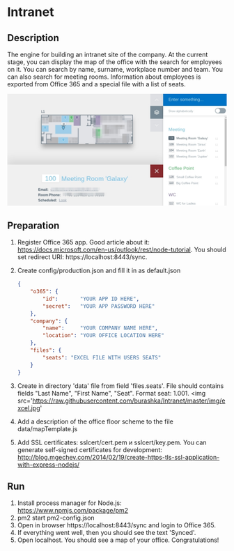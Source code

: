 Intranet
========

Description
-----------

The engine for building an intranet site of the company. At the current stage, you can display the map of the office with the search for employees on it. You can search by name, surname, workplace number and team. You can also search for meeting rooms.
Information about employees is exported from Office 365 and a special file with a list of seats.

<img src='https://raw.githubusercontent.com/burashka/Intranet/master/img/map.jpg'>

Preparation
-----------

1. Register Office 365 app.
Good article about it: https://docs.microsoft.com/en-us/outlook/rest/node-tutorial.
You should set redirect URI: https://localhost:8443/sync.
2. Create config/production.json and fill it in as default.json
	```json
	{
		"o365": {
			"id": 		"YOUR APP ID HERE",
			"secret": 	"YOUR APP PASSWORD HERE"
		},
		"company": {
			"name": 	"YOUR COMPANY NAME HERE",
			"location": "YOUR OFFICE LOCATION HERE"
		},
		"files": {
			"seats": "EXCEL FILE WITH USERS SEATS"
		}
	}
	```
3. Create in directory 'data' file from field 'files.seats'.
File should contains fields "Last Name", "First Name", "Seat". Format seat: 1.001.
<img src='https://raw.githubusercontent.com/burashka/Intranet/master/img/excel.jpg'

4. Add a description of the office floor scheme to the file data/mapTemplate.js

5. Add SSL certificates: sslcert/cert.pem и sslcert/key.pem. You can generate self-signed certificates for development: http://blog.mgechev.com/2014/02/19/create-https-tls-ssl-application-with-express-nodejs/

Run
---

1. Install process manager for Node.js: https://www.npmjs.com/package/pm2
2. pm2 start pm2-config.json
3. Open in browser https://localhost:8443/sync and login to Office 365.
4. If everything went well, then you should see the text 'Synced'.
5. Open localhost. You should see a map of your office. Congratulations!

